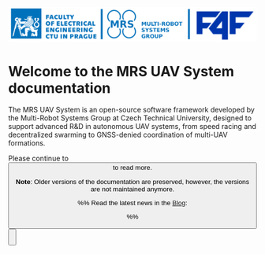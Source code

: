 ![](./logos.png)

# Welcome to the MRS UAV System documentation
 
The MRS UAV System is an open-source software framework developed by the Multi-Robot Systems Group at Czech Technical University, designed to support advanced R&D in autonomous UAV systems, from speed racing and decentralized swarming to GNSS-denied coordination of multi-UAV formations.

Please continue to <Button label="🔗 Documentation" link="/docs/introduction" block /> to read more.

**Note**: Older versions of the documentation are preserved, however, the versions are not maintained anymore.

%% Read the latest news in the [Blog](/blog):

%% <Button label="🔗 Blog" link="/blog" block /><br />
